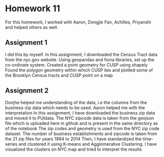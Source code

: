# Homework 11

For this homework, I worked with Aaron, Dongjie Fan, Achilles, Priyanshi and helped others as well.

## Assignment 1

I did this by myself. 
In this assignment, I downloaded the Census Tract data from the nyc.gov website. 
Using geopandas and fiona libraries, set up the co-ordinate system.
Created a point geometry for CUSP using shapely
Found the polygon geometry within which CUSP lies and plotted some of the Brooklyn Census tracts and CUSP point on a map

## Assignment 2

Donjhe helped me understanding of the data, i.e the columns from the business-zip data which needs to be used.
Aaron helped me with the interpretation
In this assignment, I have downloaded the business zip data and moved it to PUIdata.
The NYC zipcode data is taken from the geojson file which is uploaded here in github and is present in the same directory as of the notebook
The zip codes and geometry is used from the NYC zip code dataset.
The number of business establishments and zipcode is taken from the 21 zip files for years 1994 to 2014
Then, I have standardized the time-series and clustered it using K-means and Agglomerative Clustering. 
I have visualized the clusters on NYC map and tried to interpret the results